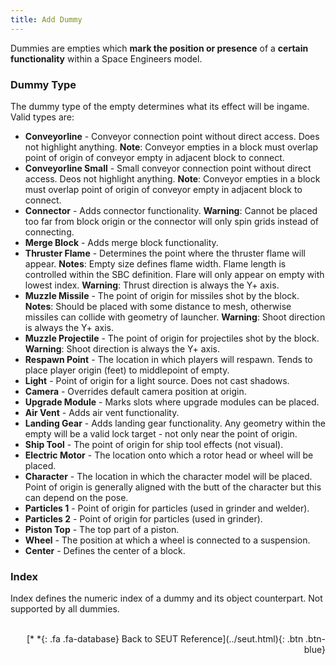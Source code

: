 ```yaml
---
title: Add Dummy
---
```

Dummies are empties which **mark the position or presence** of a **certain functionality** within a Space Engineers model.

### Dummy Type
The dummy type of the empty determines what its effect will be ingame. Valid types are:

* **Conveyorline** - Conveyor connection point without direct access. Does not highlight anything. **Note**: Conveyor empties in a block must overlap point of origin of conveyor empty in adjacent block to connect.
* **Conveyorline Small** - Small conveyor connection point without direct access. Deos not highlight anything. **Note**: Conveyor empties in a block must overlap point of origin of conveyor empty in adjacent block to connect.
* **Connector** - Adds connector functionality. **Warning**: Cannot be placed too far from block origin or the connector will only spin grids instead of connecting.
* **Merge Block** - Adds merge block functionality.
* **Thruster Flame** - Determines the point where the thruster flame will appear. **Notes**: Empty size defines flame width. Flame length is controlled within the SBC definition. Flare will only appear on empty with lowest index. **Warning**: Thrust direction is always the Y+ axis.
* **Muzzle Missile** - The point of origin for missiles shot by the block. **Notes**: Should be placed with some distance to mesh, otherwise missiles can collide with geometry of launcher. **Warning**: Shoot direction is always the Y+ axis.
* **Muzzle Projectile** - The point of origin for projectiles shot by the block. **Warning**: Shoot direction is always the Y+ axis.
* **Respawn Point** - The location in which players will respawn. Tends to place player origin (feet) to middlepoint of empty.
* **Light** - Point of origin for a light source. Does not cast shadows.
* **Camera** - Overrides default camera position at origin.
* **Upgrade Module** - Marks slots where upgrade modules can be placed.
* **Air Vent** - Adds air vent functionality.
* **Landing Gear** - Adds landing gear functionality. Any geometry within the empty will be a valid lock target - not only near the point of origin.
* **Ship Tool** - The point of origin for ship tool effects (not visual).
* **Electric Motor** - The location onto which a rotor head or wheel will be placed.
* **Character** - The location in which the character model will be placed. Point of origin is generally aligned with the butt of the character but this can depend on the pose.
* **Particles 1** - Point of origin for particles (used in grinder and welder).
* **Particles 2** - Point of origin for particles (used in grinder).
* **Piston Top** - The top part of a piston.
* **Wheel** - The position at which a wheel is connected to a suspension.
* **Center** - Defines the center of a block.

### Index
Index defines the numeric index of a dummy and its object counterpart. Not supported by all dummies.
<br><br/>
<p style="text-align:right">[*&nbsp;*{: .fa .fa-database} Back to SEUT Reference](../seut.html){: .btn .btn-blue}</p>
